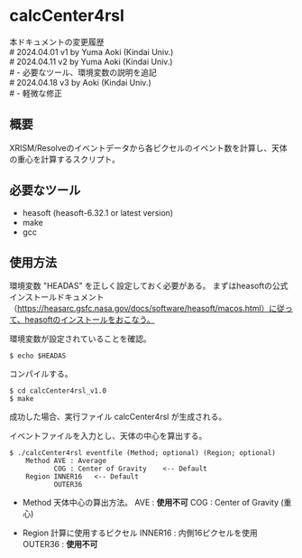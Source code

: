 # calcCenter4rsl

本ドキュメントの変更履歴  
\# 2024.04.01 v1 by Yuma Aoki (Kindai Univ.)  
\# 2024.04.11 v2 by Yuma Aoki (Kindai Univ.)  
\#     - 必要なツール、環境変数の説明を追記  
\# 2024.04.18 v3 by Aoki (Kindai Univ.)  
\#     - 軽微な修正  



## 概要

XRISM/Resolveのイベントデータから各ピクセルのイベント数を計算し、天体の重心を計算するスクリプト。



## 必要なツール

- heasoft (heasoft-6.32.1 or latest version)
- make
- gcc



## 使用方法

環境変数 "HEADAS" を正しく設定しておく必要がある。
まずはheasoftの公式インストールドキュメント（https://heasarc.gsfc.nasa.gov/docs/software/heasoft/macos.html）に従って、heasoftのインストールをおこなう。

環境変数が設定されていることを確認。

    $ echo $HEADAS

コンパイルする。

    $ cd calcCenter4rsl_v1.0
    $ make

成功した場合、実行ファイル calcCenter4rsl が生成される。

イベントファイルを入力とし、天体の中心を算出する。

    $ ./calcCenter4rsl eventfile (Method; optional) (Region; optional)
        Method AVE : Average
               COG : Center of Gravity    <-- Default
        Region INNER16   <-- Default
               OUTER36

- Method
    天体中心の算出方法。
    AVE : **使用不可**
    COG : Center of Gravity (重心)

- Region
    計算に使用するピクセル
    INNER16 : 内側16ピクセルを使用
    OUTER36 : **使用不可**
